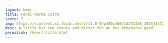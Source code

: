 ```yaml
---
layout: beer
title: Feral karma citra
score: 7
img: https://scontent.xx.fbcdn.net/v/t1.0-0/p480x480/13241326_10154147277883745_7683110725231850309_n.jpg?oh=bfad21d00f4e83abcc2a600b109878e1&oe=588566D2
desc: A little bit too stouty and bitter for me but otherwise good
permalink: /beer/:title.html
---
```

